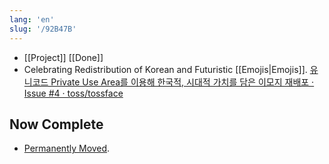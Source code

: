```yaml
---
lang: 'en'
slug: '/92B47B'
---
```


- [[Project]] [[Done]]
- Celebrating Redistribution of Korean and Futuristic [[Emojis|Emojis]]. [유니코드 Private Use Area를 이용해 한국적, 시대적 가치를 담은 이모지 재배포 · Issue #4 · toss/tossface](https://github.com/toss/tossface/issues/4)

## Now Complete

- [Permanently Moved](/w/92B47B).
